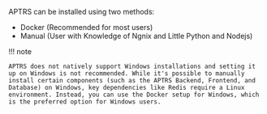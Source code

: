 APTRS can be installed using two methods:

- Docker (Recommended for most users)
- Manual (User with Knowledge of Ngnix and Little Python and Nodejs)


!!! note

    APTRS does not natively support Windows installations and setting it up on Windows is not recommended. While it's possible to manually install certain components (such as the APTRS Backend, Frontend, and Database) on Windows, key dependencies like Redis require a Linux environment. Instead, you can use the Docker setup for Windows, which is the preferred option for Windows users.